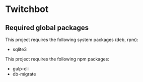 # Twitchbot

## Required global packages

This project requires the following system packages (deb, rpm):

* sqlite3

This project requires the following npm packages:

* gulp-cli
* db-migrate
